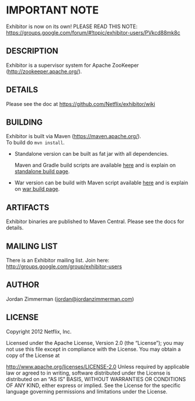 
# IMPORTANT NOTE

Exhibitor is now on its own! PLEASE READ THIS NOTE: https://groups.google.com/forum/#!topic/exhibitor-users/PVkcd88mk8c

## DESCRIPTION
Exhibitor is a supervisor system for Apache ZooKeeper (http://zookeeper.apache.org/).


## DETAILS

Please see the doc at https://github.com/Netflix/exhibitor/wiki

## BUILDING

Exhibitor is built via Maven (https://maven.apache.org/).  
To build do `mvn install`.

- Standalone version can  be built as fat jar with all dependencies.

  Maven and Gradle build scripts are available [here](https://github.com/Fulups/exhibitor/tree/master/exhibitor-standalone/src/main/resources/buildscripts/standalone) and is explain on [standalone build page](https://github.com/soabase/exhibitor/wiki/Building-Exhibitor).

- War version can be build with Maven script available [here](https://github.com/Fulups/exhibitor/tree/master/exhibitor-standalone/src/main/resources/buildscripts/war/maven) and is explain on [war build page](https://github.com/soabase/exhibitor/wiki/Building-A-WAR-File).


## ARTIFACTS

Exhibitor binaries are published to Maven Central. Please see the docs for details.

## MAILING LIST

There is an Exhibitor mailing list. Join here: http://groups.google.com/group/exhibitor-users

## AUTHOR

Jordan Zimmerman (jordan@jordanzimmerman.com)

## LICENSE

Copyright 2012 Netflix, Inc.

Licensed under the Apache License, Version 2.0 (the “License”); you may not use this file except in
compliance with the License. You may obtain a copy of the License at

http://www.apache.org/licenses/LICENSE-2.0
Unless required by applicable law or agreed to in writing, software distributed under the License is
distributed on an “AS IS” BASIS, WITHOUT WARRANTIES OR CONDITIONS OF ANY KIND, either express or
implied. See the License for the specific language governing permissions and limitations under the
License.
